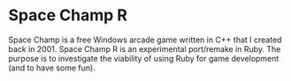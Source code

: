 Space Champ R
=============

Space Champ is a free Windows arcade game written in C++ that I created back
in 2001. Space Champ R is an experimental port/remake in Ruby. The purpose is
to investigate the viability of using Ruby for game development (and to have
some fun).
